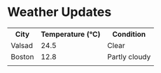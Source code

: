 # Weather Updates

<!-- WEATHER-UPDATE-START -->
<table><tr><th>City</th><th>Temperature (°C)</th><th>Condition</th></tr><tr><td>Valsad</td><td>24.5</td><td>Clear</td></tr><tr><td>Boston</td><td>12.8</td><td>Partly cloudy</td></tr><tr><td></td><td></td><td></td></tr></table>
<!-- WEATHER-UPDATE-END -->

